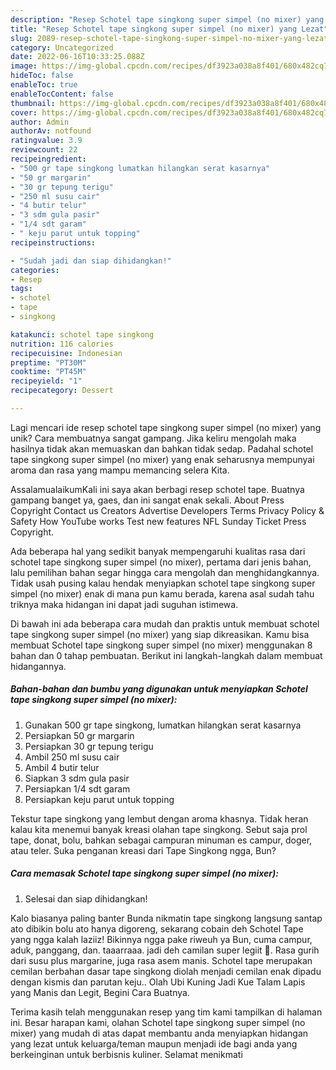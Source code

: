 ```yaml
---
description: "Resep Schotel tape singkong super simpel (no mixer) yang Lezat"
title: "Resep Schotel tape singkong super simpel (no mixer) yang Lezat"
slug: 2089-resep-schotel-tape-singkong-super-simpel-no-mixer-yang-lezat
category: Uncategorized
date: 2022-06-16T10:33:25.088Z
image: https://img-global.cpcdn.com/recipes/df3923a038a8f401/680x482cq70/schotel-tape-singkong-super-simpel-no-mixer-foto-resep-utama.jpg
hideToc: false
enableToc: true
enableTocContent: false
thumbnail: https://img-global.cpcdn.com/recipes/df3923a038a8f401/680x482cq70/schotel-tape-singkong-super-simpel-no-mixer-foto-resep-utama.jpg
cover: https://img-global.cpcdn.com/recipes/df3923a038a8f401/680x482cq70/schotel-tape-singkong-super-simpel-no-mixer-foto-resep-utama.jpg
author: Admin
authorAv: notfound
ratingvalue: 3.9
reviewcount: 22
recipeingredient:
- "500 gr tape singkong lumatkan hilangkan serat kasarnya"
- "50 gr margarin"
- "30 gr tepung terigu"
- "250 ml susu cair"
- "4 butir telur"
- "3 sdm gula pasir"
- "1/4 sdt garam"
- " keju parut untuk topping"
recipeinstructions:

- "Sudah jadi dan siap dihidangkan!"
categories:
- Resep
tags:
- schotel
- tape
- singkong

katakunci: schotel tape singkong 
nutrition: 116 calories
recipecuisine: Indonesian
preptime: "PT30M"
cooktime: "PT45M"
recipeyield: "1"
recipecategory: Dessert

---
```





Lagi mencari ide resep schotel tape singkong super simpel (no mixer) yang unik? Cara membuatnya sangat gampang. Jika keliru mengolah maka hasilnya tidak akan memuaskan dan bahkan tidak sedap. Padahal schotel tape singkong super simpel (no mixer) yang enak seharusnya mempunyai aroma dan rasa yang mampu memancing selera Kita.





AssalamualaikumKali ini saya akan berbagi resep schotel tape. Buatnya gampang banget ya, gaes, dan ini sangat enak sekali. About Press Copyright Contact us Creators Advertise Developers Terms Privacy Policy &amp; Safety How YouTube works Test new features NFL Sunday Ticket Press Copyright.

Ada beberapa hal yang sedikit banyak mempengaruhi kualitas rasa dari schotel tape singkong super simpel (no mixer), pertama dari jenis bahan, lalu pemilihan bahan segar hingga cara mengolah dan menghidangkannya. Tidak usah pusing kalau hendak menyiapkan schotel tape singkong super simpel (no mixer) enak di mana pun kamu berada, karena asal sudah tahu triknya maka hidangan ini dapat jadi suguhan istimewa.






Di bawah ini ada beberapa cara mudah dan praktis untuk membuat schotel tape singkong super simpel (no mixer) yang siap dikreasikan. Kamu bisa membuat Schotel tape singkong super simpel (no mixer) menggunakan 8 bahan dan 0 tahap pembuatan. Berikut ini langkah-langkah dalam membuat hidangannya.

<!--inarticleads1-->

##### Bahan-bahan dan bumbu yang digunakan untuk menyiapkan Schotel tape singkong super simpel (no mixer):

1. Gunakan 500 gr tape singkong, lumatkan hilangkan serat kasarnya
1. Persiapkan 50 gr margarin
1. Persiapkan 30 gr tepung terigu
1. Ambil 250 ml susu cair
1. Ambil 4 butir telur
1. Siapkan 3 sdm gula pasir
1. Persiapkan 1/4 sdt garam
1. Persiapkan  keju parut untuk topping


Tekstur tape singkong yang lembut dengan aroma khasnya. Tidak heran kalau kita menemui banyak kreasi olahan tape singkong. Sebut saja prol tape, donat, bolu, bahkan sebagai campuran minuman es campur, doger, atau teler. Suka penganan kreasi dari Tape Singkong ngga, Bun? 

<!--inarticleads2-->

##### Cara memasak Schotel tape singkong super simpel (no mixer):


1. Selesai dan siap dihidangkan!

Kalo biasanya paling banter Bunda nikmatin tape singkong langsung santap ato dibikin bolu ato hanya digoreng, sekarang cobain deh Schotel Tape yang ngga kalah laziiz! Bikinnya ngga pake riweuh ya Bun, cuma campur, aduk, panggang, dan. taaarraaa. jadi deh camilan super legiit 🤤. Rasa gurih dari susu plus margarine, juga rasa asem manis. Schotel tape merupakan cemilan berbahan dasar tape singkong diolah menjadi cemilan enak dipadu dengan kismis dan parutan keju.. Olah Ubi Kuning Jadi Kue Talam Lapis yang Manis dan Legit, Begini Cara Buatnya. 

Terima kasih telah menggunakan resep yang tim kami tampilkan di halaman ini. Besar harapan kami, olahan Schotel tape singkong super simpel (no mixer) yang mudah di atas dapat membantu anda menyiapkan hidangan yang lezat untuk keluarga/teman maupun menjadi ide bagi anda yang berkeinginan untuk berbisnis kuliner. Selamat menikmati
